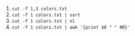 1. `cut -f 1,3 colors.txt`
2. `cut -f 1 colors.txt | sort`
3. `cut -f 1 colors.txt | nl`
4. `cut -f 1 colors.txt | awk '{print $0 " " NR}'`
